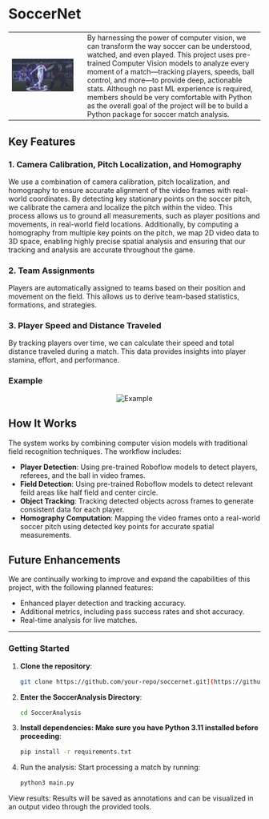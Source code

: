 # SoccerNet
<table>
  <tr>
    <td>
      <img src="assets/icon.jpeg" width="1500">
    </td>
    <td style="text-align: left; padding-left: 20px;">
By harnessing the power of computer vision, we can transform the way soccer can be understood, watched, and even played. This project uses pre-trained Computer Vision models to analyze every moment of a match—tracking players, speeds, ball control, and more—to provide deep, actionable stats. Although no past ML experience is required, members should be very comfortable with Python as the overall goal of the project will be to build a Python package for soccer match analysis.
    </td>
  </tr>
</table>

## Key Features

### 1. Camera Calibration, Pitch Localization, and Homography
We use a combination of camera calibration, pitch localization, and homography to ensure accurate alignment of the video frames with real-world coordinates. By detecting key stationary points on the soccer pitch, we calibrate the camera and localize the pitch within the video. This process allows us to ground all measurements, such as player positions and movements, in real-world field locations. Additionally, by computing a homography from multiple key points on the pitch, we map 2D video data to 3D space, enabling highly precise spatial analysis and ensuring that our tracking and analysis are accurate throughout the game.

### 2. Team Assignments
Players are automatically assigned to teams based on their position and movement on the field. This allows us to derive team-based statistics, formations, and strategies.

### 3. Player Speed and Distance Traveled
By tracking players over time, we can calculate their speed and total distance traveled during a match. This data provides insights into player stamina, effort, and performance.

### Example

<p align="center">
  <img src="/assets/example.gif" alt="Example" />
</p>


## How It Works
The system works by combining computer vision models with traditional field recognition techniques. The workflow includes:
- **Player Detection**: Using pre-trained Roboflow models to detect players, referees, and the ball in video frames.
- **Field Detection**: Using pre-trained Roboflow models to detect relevant feild areas like half field and center circle.
- **Object Tracking**: Tracking detected objects across frames to generate consistent data for each player.
- **Homography Computation**: Mapping the video frames onto a real-world soccer pitch using detected key points for accurate spatial measurements.

## Future Enhancements
We are continually working to improve and expand the capabilities of this project, with the following planned features:
- Enhanced player detection and tracking accuracy.
- Additional metrics, including pass success rates and shot accuracy.
- Real-time analysis for live matches.

---

### Getting Started

1. **Clone the repository**:
   ```bash
   git clone https://github.com/your-repo/soccernet.git](https://github.com/MichiganDataScienceTeam/F24-SoccerNet.git

2. **Enter the SoccerAnalysis Directory**:
   ```bash
   cd SoccerAnalysis

3. **Install dependencies: Make sure you have Python 3.11 installed before proceeding**:
   ```bash
   pip install -r requirements.txt

4. Run the analysis: Start processing a match by running:
   ```bash
   python3 main.py

View results: Results will be saved as annotations and can be visualized in an output video through the provided tools.
